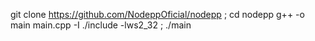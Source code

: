 git clone https://github.com/NodeppOficial/nodepp ; cd nodepp
g++ -o main main.cpp -I ./include -lws2_32 ; ./main